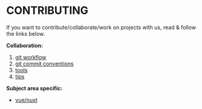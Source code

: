 # CONTRIBUTING

If you want to contribute/collaborate/work on projects with us, read & follow the links below.

**Collaboration:**
1. [git workflow][git-workflow]
2. [git commit conventions][git-commit-conventions]
3. [tools][our-tools]
4. [tips][tips]

**Subject area specific:**
- [vue/nuxt][vue-nuxt]



<!-- links -->

[git-workflow]: /docs/contributing/git-workflow.md
[git-commit-conventions]: /docs/contributing/git-commit-conventions.md
[vue-nuxt]: /docs/contributing/vue-nuxt.md
[our-tools]: /docs/contributing/tools.md
[tips]: /docs/contributing/tips.md
